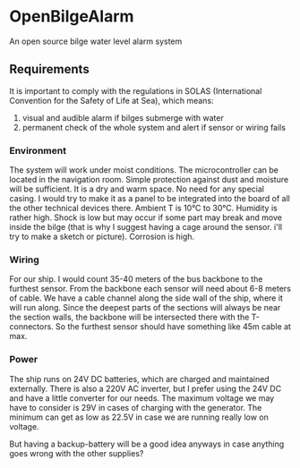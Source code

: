 # OpenBilgeAlarm
An open source bilge water level alarm system 

## Requirements

It is important to comply with the regulations in SOLAS (International Convention for the Safety of Life at Sea), which means:

1. visual and audible alarm if bilges submerge with water
2. permanent check of the whole system and alert if sensor or wiring fails

### Environment

The system will work under moist conditions. The microcontroller can be located in the navigation room. Simple protection against dust and moisture will be sufficient. It is a dry and warm space. No need for any special casing. I would try to make it as a panel to be integrated into the board of all the other technical devices there. Ambient T is 10°C to 30°C. Humidity is rather high. Shock is low but may occur if some part may break and move inside the bilge (that is why I suggest having a cage around the sensor. i'll try to make a sketch or picture). Corrosion is high.


### Wiring

For our ship. I would count 35-40 meters of the bus backbone to the furthest sensor. From the backbone each sensor will need about 6-8 meters of cable. We have a cable channel along the side wall of the ship, where it will run along. Since the deepest parts of the sections will always be near the section walls, the backbone will be intersected there with the T-connectors.
So the furthest sensor should have something like 45m cable at max.

### Power

The ship runs on 24V DC batteries, which are charged and maintained externally. There is also a 220V AC inverter, but I prefer using the 24V DC and have a little converter for our needs. The maximum voltage we may have to consider is 29V in cases of charging with the generator. The minimum can get as low as 22.5V in case we are running really low on voltage.

But having a backup-battery will be a good idea anyways in case anything goes wrong with the other supplies?